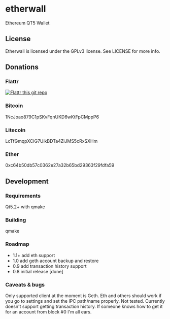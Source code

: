 # etherwall

Ethereum QT5 Wallet

## License

Etherwall is licensed under the GPLv3 license. See LICENSE for more info.

## Donations

### Flattr
[![Flattr this git repo](http://api.flattr.com/button/flattr-badge-large.png)](https://flattr.com/submit/auto?user_id=Almindor&url=https://github.com/almindor/etherwall&title=Etherwall&language=&tags=github&category=software)
### Bitcoin
1NcJoao879C1pSKvFqnUKD6wKtFpCMppP6
### Litecoin
LcTfGmqpXCiG7UikBDTa4ZiJMS5cRxSXHm
### Ether
0xc64b50db57c0362e27a32b65bd29363f29fdfa59

## Development

### Requirements

Qt5.2+ with qmake

### Building

qmake

### Roadmap

- 1.1+ add eth support
- 1.0 add geth account backup and restore
- 0.9 add transaction history support
- 0.8 initial release [done]

### Caveats & bugs

Only supported client at the moment is Geth. Eth and others should work if you go to settings and set the IPC path/name properly. Not tested.
Currently doesn't support getting transaction history. If someone knows how to get it for an account from block #0 I'm all ears.

